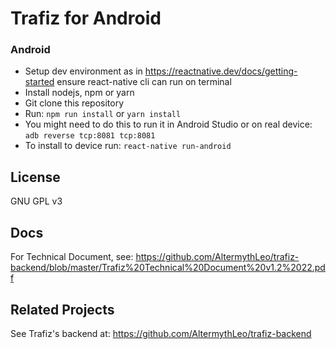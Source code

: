 # Trafiz for Android

### Android

* Setup dev environment as in https://reactnative.dev/docs/getting-started ensure react-native cli can run on terminal
* Install nodejs, npm or yarn
* Git clone this repository
* Run: `npm run install` or `yarn install`
* You might need to do this to run it in Android Studio or on real device: `adb reverse tcp:8081 tcp:8081`
* To install to device run: `react-native run-android`

## License

GNU GPL v3

## Docs

For Technical Document, see: https://github.com/AltermythLeo/trafiz-backend/blob/master/Trafiz%20Technical%20Document%20v1.2%2022.pdf

## Related Projects

See Trafiz's backend at: https://github.com/AltermythLeo/trafiz-backend
